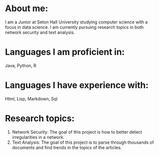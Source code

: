 

# About me:

I am a Junior at Seton Hall University studying computer science with a focus in data science. I am currently pursuing research topics in both network security and text analysis.

# Languages I am proficient in:

Java, Python, R

# Languages I have experience with:

Html, Lisp, Markdown, Sql

# Research topics:
1. Network Security: The goal of this project is how to better detect irregularities in a network.
2. Text Analysis: The goal of this project is to parse through thousands of documents and find trends in the topics of the articles.

